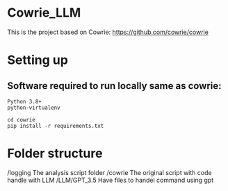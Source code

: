 # Cowrie_LLM
This is the project based on Cowrie: https://github.com/cowrie/cowrie

# Setting up

## Software required to run locally same as cowrie:
    Python 3.8+
    python-virtualenv

    cd cowrie
    pip install -r requirements.txt

# Folder structure
/logging    The analysis script folder
/cowrie    The original script with code handle with LLM
/LLM/GPT_3.5    Have files to handel command using gpt
